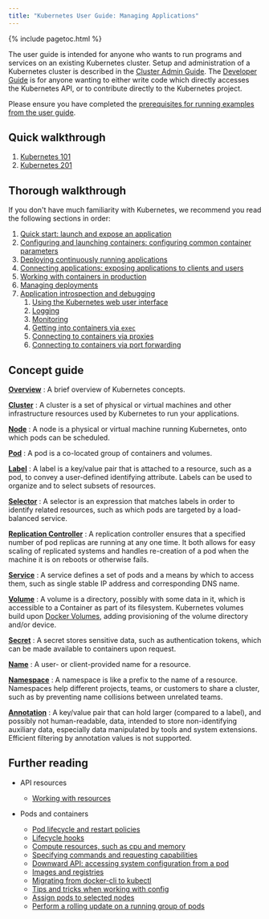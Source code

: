```yaml
---
title: "Kubernetes User Guide: Managing Applications"
---
```

{% include pagetoc.html %}

The user guide is intended for anyone who wants to run programs and services on an existing Kubernetes cluster.  Setup and administration of a Kubernetes cluster is described in the [Cluster Admin Guide](/{{page.version}}/docs/admin/README). The [Developer Guide](/{{page.version}}/docs/devel/README) is for anyone wanting to either write code which directly accesses the Kubernetes API, or to contribute directly to the Kubernetes project.

Please ensure you have completed the [prerequisites for running examples from the user guide](prereqs).

## Quick walkthrough

1. [Kubernetes 101](walkthrough/README)
1. [Kubernetes 201](walkthrough/k8s201)

## Thorough walkthrough

If you don't have much familiarity with Kubernetes, we recommend you read the following sections in order:

1. [Quick start: launch and expose an application](quick-start)
1. [Configuring and launching containers: configuring common container parameters](configuring-containers)
1. [Deploying continuously running applications](deploying-applications)
1. [Connecting applications: exposing applications to clients and users](connecting-applications)
1. [Working with containers in production](production-pods)
1. [Managing deployments](managing-deployments)
1. [Application introspection and debugging](introspection-and-debugging)
    1. [Using the Kubernetes web user interface](ui)
    1. [Logging](logging)
    1. [Monitoring](monitoring)
    1. [Getting into containers via `exec`](getting-into-containers)
    1. [Connecting to containers via proxies](connecting-to-applications-proxy)
    1. [Connecting to containers via port forwarding](connecting-to-applications-port-forward)

## Concept guide

[**Overview**](overview)
: A brief overview of Kubernetes concepts.

[**Cluster**](../admin/README)
: A cluster is a set of physical or virtual machines and other infrastructure resources used by Kubernetes to run your applications.

[**Node**](../admin/node)
: A node is a physical or virtual machine running Kubernetes, onto which pods can be scheduled.

[**Pod**](pods)
: A pod is a co-located group of containers and volumes.

[**Label**](labels)
: A label is a key/value pair that is attached to a resource, such as a pod, to convey a user-defined identifying attribute. Labels can be used to organize and to select subsets of resources.

[**Selector**](labels.html#label-selectors)
: A selector is an expression that matches labels in order to identify related resources, such as which pods are targeted by a load-balanced service.

[**Replication Controller**](replication-controller)
: A replication controller ensures that a specified number of pod replicas are running at any one time. It both allows for easy scaling of replicated systems and handles re-creation of a pod when the machine it is on reboots or otherwise fails.

[**Service**](services)
: A service defines a set of pods and a means by which to access them, such as single stable IP address and corresponding DNS name.

[**Volume**](volumes)
: A volume is a directory, possibly with some data in it, which is accessible to a Container as part of its filesystem.  Kubernetes volumes build upon [Docker Volumes](https://docs.docker.com/userguide/dockervolumes/), adding provisioning of the volume directory and/or device.

[**Secret**](secrets)
: A secret stores sensitive data, such as authentication tokens, which can be made available to containers upon request.

[**Name**](identifiers)
: A user- or client-provided name for a resource.

[**Namespace**](namespaces)
: A namespace is like a prefix to the name of a resource. Namespaces help different projects, teams, or customers to share a cluster, such as by preventing name collisions between unrelated teams.

[**Annotation**](annotations)
: A key/value pair that can hold larger (compared to a label), and possibly not human-readable, data, intended to store non-identifying auxiliary data, especially data manipulated by tools and system extensions.  Efficient filtering by annotation values is not supported.

## Further reading

* API resources
  * [Working with resources](working-with-resources)

* Pods and containers
  * [Pod lifecycle and restart policies](pod-states)
  * [Lifecycle hooks](container-environment)
  * [Compute resources, such as cpu and memory](compute-resources)
  * [Specifying commands and requesting capabilities](containers)
  * [Downward API: accessing system configuration from a pod](downward-api)
  * [Images and registries](images)
  * [Migrating from docker-cli to kubectl](docker-cli-to-kubectl)
  * [Tips and tricks when working with config](config-best-practices)
  * [Assign pods to selected nodes](node-selection/)
  * [Perform a rolling update on a running group of pods](update-demo/)



